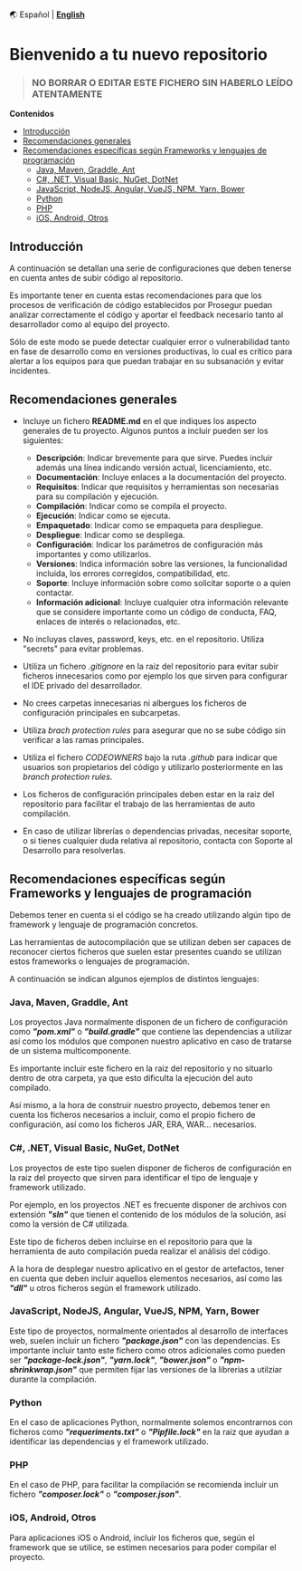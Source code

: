 🌏
Español |
[**English**](README.en.md)

# Bienvenido a tu nuevo repositorio

> ### NO BORRAR O EDITAR ESTE FICHERO SIN HABERLO LEÍDO ATENTAMENTE

**Contenidos**
- [Introducción](#Introducción)
- [Recomendaciones generales](#Recomendaciones-generales)
- [Recomendaciones específicas según Frameworks y lenguajes de programación](#Recomendaciones-específicas-según-Frameworks-y-lenguajes-de-programación)
  -  [Java, Maven, Graddle, Ant](#Java-Maven-Graddle-Ant)
  -  [C#, .NET, Visual Basic, NuGet, DotNet](#C-NET-Visual-Basic-NuGet-DotNet)
  -  [JavaScript, NodeJS, Angular, VueJS, NPM, Yarn, Bower](#JavaScript-NodeJS-Angular-VueJS-NPM-Yarn-Bower)
  -  [Python](#Python)
  -  [PHP](#PHP)
  -  [iOS, Android, Otros](#iOS-Android-Otros)


## Introducción

A continuación se detallan una serie de configuraciones que deben tenerse en cuenta antes de subir código al repositorio. 

Es importante tener en cuenta estas recomendaciones para que los procesos de verificación de código 
establecidos por Prosegur puedan analizar correctamente el código y aportar el feedback necesario tanto al desarrollador como al equipo del proyecto.

Sólo de este modo se puede detectar cualquier error o vulnerabilidad tanto en fase de desarrollo como en versiones productivas, lo cual es crítico para alertar a los equipos 
para que puedan trabajar en su subsanación y evitar incidentes.

## Recomendaciones generales

- Incluye un fichero **README.md** en el que indiques los aspecto generales de tu proyecto. Algunos puntos a incluir pueden ser los siguientes:

  - **Descripción**: Indicar brevemente para que sirve. Puedes incluir además una línea indicando versión actual, licenciamiento, etc.
  - **Documentación**: Incluye enlaces a la documentación del proyecto.
  - **Requisitos**: Indicar que requisitos y herramientas son necesarias para su compilación y ejecución.
  - **Compilación**: Indicar como se compila el proyecto.
  - **Ejecución**: Indicar como se ejecuta.
  - **Empaquetado**: Indicar como se empaqueta para despliegue.
  - **Despliegue**: Indicar como se despliega.
  - **Configuración**: Indicar los parámetros de configuración más importantes y como utilizarlos.
  - **Versiones**: Indica información sobre las versiones, la funcionalidad incluida, los errores corregidos, compatibilidad, etc.
  - **Soporte**: Incluye información sobre como solicitar soporte o a quien contactar.
  - **Información adicional**: Incluye cualquier otra información relevante que se considere importante como un código de conducta, FAQ, enlaces de interés o relacionados, etc.

- No incluyas claves, password, keys, etc. en el repositorio. Utiliza "secrets" para evitar problemas.
- Utiliza un fichero *.gitignore* en la raiz del repositorio para evitar subir ficheros innecesarios como por ejemplo los que sirven para configurar el IDE privado del desarrollador.
- No crees carpetas innecesarias ni albergues los ficheros de configuración principales en subcarpetas. 
- Utiliza *brach protection rules* para asegurar que no se sube código sin verificar a las ramas principales.
- Utiliza el fichero *CODEOWNERS* bajo la ruta *.github* para indicar que usuarios son propietarios del código y utilizarlo posteriormente en las *branch protection rules*.
- Los ficheros de configuración principales deben estar en la raiz del repositorio para facilitar el trabajo de las herramientas de auto compilación.
- En caso de utilizar librerías o dependencias privadas, necesitar soporte, o si tienes cualquier duda relativa al repositorio, contacta con Soporte al Desarrollo para resolverlas.

## Recomendaciones específicas según Frameworks y lenguajes de programación

Debemos tener en cuenta si el código se ha creado utilizando algún tipo de framework y lenguaje de programación concretos. 

Las herramientas de autocompilación que se utilizan deben ser capaces de reconocer ciertos ficheros que suelen estar presentes cuando se utilizan estos frameworks o lenguajes de programación.

A continuación se indican algunos ejemplos de distintos lenguajes:

### Java, Maven, Graddle, Ant

Los proyectos Java normalmente disponen de un fichero de configuración como ***"pom.xml"*** o ***"build.gradle"*** que contiene las dependencias a utilizar así como los módulos que componen nuestro aplicativo en caso de tratarse de un sistema multicomponente. 

Es importante incluir este fichero en la raiz del repositorio y no situarlo dentro de otra carpeta, ya que esto dificulta la ejecución del auto compilado.

Así mismo, a la hora de construir nuestro proyecto, debemos tener en cuenta los ficheros necesarios a incluir, como el propio fichero de configuración, así como los ficheros JAR, ERA, WAR... necesarios.

### C#, .NET, Visual Basic, NuGet, DotNet

Los proyectos de este tipo suelen disponer de ficheros de configuración en la raiz del proyecto que sirven para identificar el tipo de lenguaje y framework utilizado. 

Por ejemplo, en los proyectos .NET es frecuente disponer de archivos con extensión ***"sln"*** que tienen el contenido de los módulos de la solución, así como la versión de C# utilizada. 

Este tipo de ficheros deben incluirse en el repositorio para que la herramienta de auto compilación pueda realizar el análisis del código.

A la hora de desplegar nuestro aplicativo en el gestor de artefactos, tener en cuenta que deben incluir aquellos elementos necesarios, así como las ***"dll"*** u otros ficheros según el framework utilizado.

### JavaScript, NodeJS, Angular, VueJS, NPM, Yarn, Bower

Este tipo de proyectos, normalmente orientados al desarrollo de interfaces web, suelen incluir un fichero ***"package.json"*** con las dependencias. Es importante incluir tanto este fichero como otros adicionales como pueden ser ***"package-lock.json"***, ***"yarn.lock"***, ***"bower.json"*** o ***"npm-shrinkwrap.json"*** que permiten fijar las versiones de la librerias a utilziar durante la compilación.

### Python

En el caso de aplicaciones Python, normalmente solemos encontrarnos con ficheros como ***"requeriments.txt"*** o ***"Pipfile.lock"*** en la raiz que ayudan a identificar las dependencias y el framework utilizado.

### PHP

En el caso de PHP, para facilitar la compilación se recomienda incluir un fichero ***"composer.lock"*** o ***"composer.json"***.

### iOS, Android, Otros

Para aplicaciones iOS o Android, incluir los ficheros que, según el framework que se utilice, se estimen necesarios para poder compilar el proyecto.


